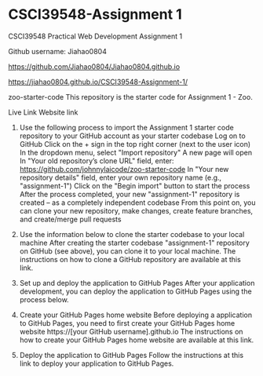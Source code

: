 # CSCI39548-Assignment 1
CSCI39548 Practical Web Development Assignment 1

Github username: Jiahao0804

https://github.com/Jiahao0804/Jiahao0804.github.io

https://jiahao0804.github.io/CSCI39548-Assignment-1/



zoo-starter-code
This repository is the starter code for Assignment 1 - Zoo.

Live Link
Website link

1. Use the following process to import the Assignment 1 starter code repository to your GitHub account as your starter codebase
Log on to GitHub
Click on the + sign in the top right corner (next to the user icon)
In the dropdown menu, select "Import repository"
A new page will open
In "Your old repository’s clone URL" field, enter: https://github.com/johnnylaicode/zoo-starter-code
In "Your new repository details" field, enter your own repository name (e.g., "assignment-1")
Click on the "Begin import" button to start the process
After the process completed, your new "assignment-1" repository is created – as a completely independent codebase
From this point on, you can clone your new repository, make changes, create feature branches, and create/merge pull requests
2. Use the information below to clone the starter codebase to your local machine
After creating the starter codebase "assignment-1" repository on GitHub (see above), you can clone it to your local machine. The instructions on how to clone a GitHub repository are available at this link.

3. Set up and deploy the application to GitHub Pages
After your application development, you can deploy the application to GitHub Pages using the process below.

1. Create your GitHub Pages home website
Before deploying a application to GitHub Pages, you need to first create your GitHub Pages home website https://[your GitHub username].github.io The instructions on how to create your GitHub Pages home website are available at this link.

2. Deploy the application to GitHub Pages
Follow the instructions at this link to deploy your application to GitHub Pages.
